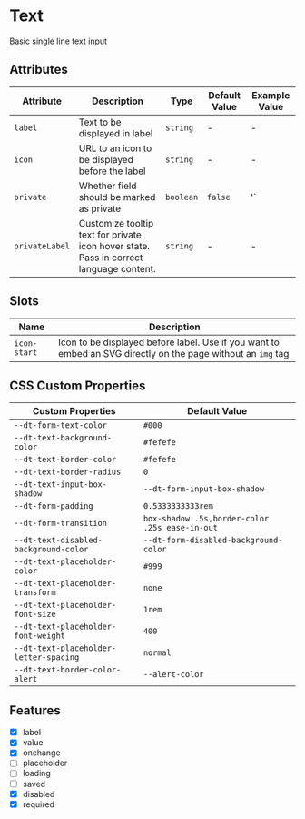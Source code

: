 # Text
Basic single line text input

## Attributes
| Attribute | Description | Type | Default Value | Example Value | 
| --------- | ----------- | ---- | ------------- | ------------- |
| `label`   | Text to be displayed in label | `string` | - | - |
| `icon`    | URL to an icon to be displayed before the label | `string` | - | - |
| `private` | Whether field should be marked as private | `boolean` | `false` | '<dt-label private>` |
| `privateLabel` | Customize tooltip text for private icon hover state. Pass in correct language content. | `string` | - | - |

## Slots
| Name | Description |
| ---- | ----------- |
| `icon-start` | Icon to be displayed before label. Use if you want to embed an SVG directly on the page without an `img` tag |

## CSS Custom Properties
| Custom Properties   | Default Value   |
|---------------------|-----------------|
| `--dt-form-text-color`  | `#000`  |
| `--dt-text-background-color`  | `#fefefe` |
| `--dt-text-border-color`  | `#fefefe`   |
| `--dt-text-border-radius`   | `0`   |
| `--dt-text-input-box-shadow`  | `--dt-form-input-box-shadow`   |
| `--dt-form-padding`   | `0.5333333333rem`   |
| `--dt-form-transition` | `box-shadow .5s,border-color .25s ease-in-out`   |
| `--dt-text-disabled-background-color`   | `--dt-form-disabled-background-color`   |
| `--dt-text-placeholder-color` | `#999`  |
| `--dt-text-placeholder-transform` |  `none`   |
| `--dt-text-placeholder-font-size`   | `1rem`  |
|  `--dt-text-placeholder-font-weight`  |  `400`  |
| `--dt-text-placeholder-letter-spacing`  | `normal`  |
| `--dt-text-border-color-alert`  | `--alert-color`   |


## Features
- [x] label
- [x] value
- [x] onchange
- [ ] placeholder
- [ ] loading
- [ ] saved
- [x] disabled
- [x] required
